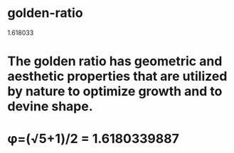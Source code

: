# golden-ratio
1.618033
# The golden ratio has geometric and aesthetic properties that are utilized by nature to optimize growth and to devine shape.
# φ=(√5+1)/2 = 1.6180339887
